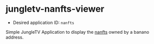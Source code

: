 # jungletv-nanfts-viewer

- Desired application ID: `nanfts`

Simple JungleTV Application to display the [nanfts](https://nanswap.com/art) owned by a banano address. 
